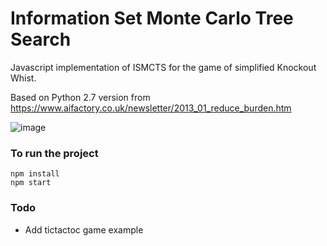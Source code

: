 # Information Set Monte Carlo Tree Search

Javascript implementation of ISMCTS for the game of simplified Knockout Whist.

Based on Python 2.7 version from <https://www.aifactory.co.uk/newsletter/2013_01_reduce_burden.htm>

![image](https://user-images.githubusercontent.com/115714/152701860-adc4b041-a1ea-43d8-8823-a5feb6aa455c.png)

### To run the project

```
npm install
npm start
```

### Todo

- Add tictactoc game example
